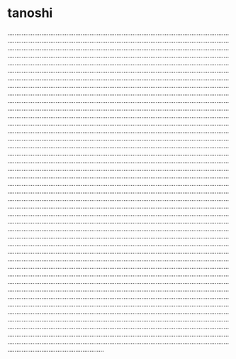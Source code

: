 # tanoshi

..............................................................................................................................................................................................................................................................................................................................................................................................................................................................................................................................................................................................................................................................................................................................................................................................................................................................................................................................................................................................................................................................................................................................................................................................................................................................................................................................................................................................................................................................................................................................................................................................................................................................................................................................................................................................................................................................................................................................................................................................................................................................................................................................................................................................................................................................................................................................................................................................................................................................................................................................................................................................................................................................................................................................................................................................................................................................................................................................................................................................................................................................................................................................................................................................................................................................................................................................................................................................................................................................................................................................................................................................................................................................................................................................................................................................................................................................................................................................................................................................................................................................................................................................................................................................................................................................................................................................................................................................................................................................................................................................................................................................................................................................................................................................................................................................................................................................................................................................................................................................................................................................................................................................................................................................................................................................................................................................................................................................................................................................................